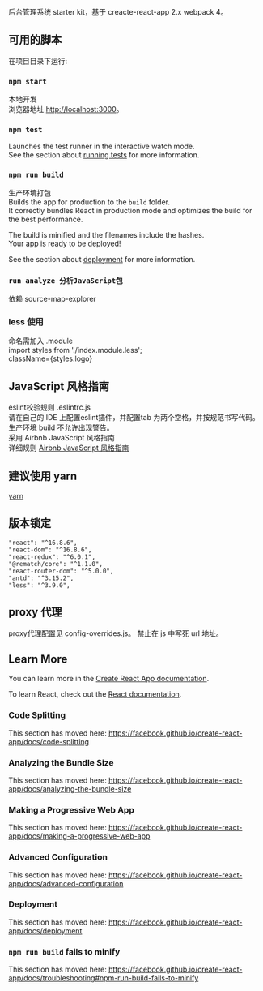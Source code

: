 后台管理系统 starter kit，基于 creacte-react-app 2.x webpack 4。

## 可用的脚本

在项目目录下运行:

### `npm start`

本地开发<br>
浏览器地址 [http://localhost:3000](http://localhost:3000)。

### `npm test`

Launches the test runner in the interactive watch mode.<br>
See the section about [running tests](https://facebook.github.io/create-react-app/docs/running-tests) for more information.

### `npm run build`

生产环境打包<br>
Builds the app for production to the `build` folder.<br>
It correctly bundles React in production mode and optimizes the build for the best performance.

The build is minified and the filenames include the hashes.<br>
Your app is ready to be deployed!

See the section about [deployment](https://facebook.github.io/create-react-app/docs/deployment) for more information.

### `run analyze 分析JavaScript包`

依赖 source-map-explorer

### less 使用

命名需加入 .module<br>
import styles from './index.module.less';<br>
className={styles.logo}

## JavaScript 风格指南

eslint校验规则 .eslintrc.js<br>
请在自己的 IDE 上配置eslint插件，并配置tab 为两个空格，并按规范书写代码。<br>
生产环境 build 不允许出现警告。<br>
采用 Airbnb JavaScript 风格指南<br>
详细规则 [Airbnb JavaScript 风格指南](https://github.com/lin-123/javascript)

## 建议使用 yarn

[yarn](https://yarnpkg.com/zh-Hans/docs/install#mac-stable)

## 版本锁定

```
"react": "^16.8.6",
"react-dom": "^16.8.6",
"react-redux": "^6.0.1",
"@rematch/core": "^1.1.0",
"react-router-dom": "^5.0.0",
"antd": "^3.15.2",
"less": "^3.9.0",
```

## proxy 代理

proxy代理配置见 config-overrides.js。
禁止在 js 中写死 url 地址。

## Learn More

You can learn more in the [Create React App documentation](https://facebook.github.io/create-react-app/docs/getting-started).

To learn React, check out the [React documentation](https://reactjs.org/).

### Code Splitting

This section has moved here: https://facebook.github.io/create-react-app/docs/code-splitting

### Analyzing the Bundle Size

This section has moved here: https://facebook.github.io/create-react-app/docs/analyzing-the-bundle-size

### Making a Progressive Web App

This section has moved here: https://facebook.github.io/create-react-app/docs/making-a-progressive-web-app

### Advanced Configuration

This section has moved here: https://facebook.github.io/create-react-app/docs/advanced-configuration

### Deployment

This section has moved here: https://facebook.github.io/create-react-app/docs/deployment

### `npm run build` fails to minify

This section has moved here: https://facebook.github.io/create-react-app/docs/troubleshooting#npm-run-build-fails-to-minify

